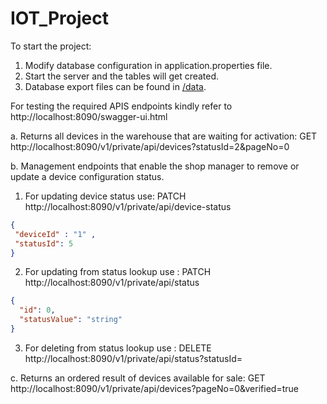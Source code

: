 # IOT_Project

To start the project:
1. Modify database configuration in application.properties file.
2. Start the server and the tables will get created.
3. Database export files can be found in  [/data](data).

For testing the required APIS endpoints kindly refer to  http://localhost:8090/swagger-ui.html
 
  
  
a. Returns all devices in the warehouse that are waiting for activation: GET  http://localhost:8090/v1/private/api/devices?statusId=2&pageNo=0

b. Management endpoints that enable the shop manager to remove or update a device
  configuration status.

  1. For updating device status use: PATCH http://localhost:8090/v1/private/api/device-status	
   ````json
  {
    "deviceId" : "1" ,
    "statusId": 5
  }  
  ````

  2. For updating from status lookup use : PATCH http://localhost:8090/v1/private/api/status
  ````json
  {
    "id": 0,
    "statusValue": "string"
  }
  ````
   3. For deleting from status lookup use : DELETE http://localhost:8090/v1/private/api/status?statusId=


c. Returns an ordered result of devices available for sale: GET  http://localhost:8090/v1/private/api/devices?pageNo=0&verified=true


